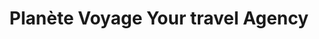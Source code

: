 ---
title: "Planète Voyage Your travel Agency"
url: /bamako/planete-voyage-your-travel-agency/
shop: agence de voyage
---